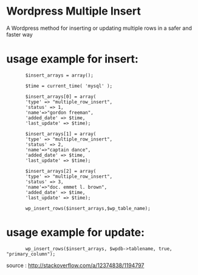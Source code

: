 # Wordpress Multiple Insert
A Wordpress method for inserting or updating multiple rows in a safer and faster way

# usage example for insert:
```
       $insert_arrays = array();
       
       $time = current_time( 'mysql' );
       
       $insert_arrays[0] = array(
       'type' => "multiple_row_insert",
       'status' => 1,
       'name'=>"gordon freeman",
       'added_date' => $time,
       'last_update' => $time);
       
       $insert_arrays[1] = array(
       'type' => "multiple_row_insert",
       'status' => 2,
       'name'=>"captain dance",
       'added_date' => $time,
       'last_update' => $time);
       
       $insert_arrays[2] = array(
       'type' => "multiple_row_insert",
       'status' => 3,
       'name'=>"doc. emmet l. brown",
       'added_date' => $time,
       'last_update' => $time);
     
       wp_insert_rows($insert_arrays,$wp_table_name);
 ```
 
# usage example for update:

 ```
		wp_insert_rows($insert_arrays, $wpdb->tablename, true, "primary_column");
 ```
 
 source : http://stackoverflow.com/a/12374838/1194797
